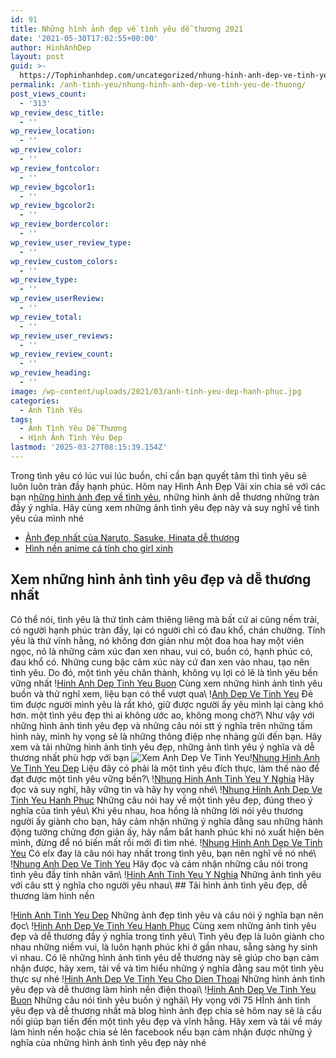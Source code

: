 ```yaml
---
id: 91
title: Những hình ảnh đẹp về tình yêu dễ thương 2021
date: '2021-05-30T17:02:55+00:00'
author: HinhAnhDep
layout: post
guid: >-
  https://Tophinhanhdep.com/uncategorized/nhung-hinh-anh-dep-ve-tinh-yeu-de-thuong/
permalink: /anh-tinh-yeu/nhung-hinh-anh-dep-ve-tinh-yeu-de-thuong/
post_views_count:
  - '313'
wp_review_desc_title:
  - ''
wp_review_location:
  - ''
wp_review_color:
  - ''
wp_review_fontcolor:
  - ''
wp_review_bgcolor1:
  - ''
wp_review_bgcolor2:
  - ''
wp_review_bordercolor:
  - ''
wp_review_user_review_type:
  - ''
wp_review_custom_colors:
  - ''
wp_review_type:
  - ''
wp_review_userReview:
  - ''
wp_review_total:
  - ''
wp_review_user_reviews:
  - ''
wp_review_review_count:
  - ''
wp_review_heading:
  - ''
image: /wp-content/uploads/2021/03/anh-tinh-yeu-dep-hanh-phuc.jpg
categories:
  - Ảnh Tình Yêu
tags:
  - Ảnh Tình Yêu Dễ Thương
  - Hình Ảnh Tình Yêu Đẹp
lastmod: '2025-03-27T08:15:39.154Z'
---
```

Trong tình yêu có lúc vui lúc buồn, chỉ cần bạn quyết tâm thì tình yêu sẽ luôn luôn tràn đầy hạnh phúc. Hôm nay Hình Ảnh Đẹp Vãi xin chia sẻ với các bạn n[hững hình ảnh đẹp về tình yêu](https://tophinhanhdep.com/nhung-hinh-anh-dep-ve-tinh-yeu-de-thuong/), những hình ảnh dễ thương những tràn đầy ý nghĩa. Hãy cùng xem những ảnh tình yêu đẹp này và suy nghĩ về tình yêu của mình nhé

- [Ảnh đẹp nhất của Naruto, Sasuke, Hinata dễ thương](https://tophinhanhdep.com/anh-naruto/hinh-anh-naruto/)
- [Hình nền anime cá tính cho girl xinh](https://tophinhanhdep.com/hinh-nen-dep/hinh-anh-anime-girl-ca-tinh/)

## Xem những hình ảnh tình yêu đẹp và dễ thương nhất

Có thể nói, tình yêu là thứ tình cảm thiêng liêng mà bất cứ ai cũng nếm trải, có người hạnh phúc tràn đầy, lại có người chỉ có đau khổ, chán chường. Tính yêu là thứ vĩnh hằng, nó không đơn giản như một đoa hoa hay một viên ngọc, nó là những cảm xúc đan xen nhau, vui có, buồn có, hạnh phúc có, đau khổ có. Những cung bậc cảm xúc này cứ đan xen vào nhau, tạo nên tình yêu. Do đó, một tình yêu chân thành, không vụ lợi có lẽ là tình yêu bền vững nhất \![Hinh Anh Dep Tinh Yeu Buon](https://tophinhanhdep.com/wp-content/uploads/2021/03/hinh-anh-dep-tinh-yeu-buon-300x200.jpg) Cùng xem những hình ảnh tình yêu buồn và thử nghĩ xem, liệu bạn có thể vượt qua\ \![Anh Dep Ve Tinh Yeu](https://tophinhanhdep.com/wp-content/uploads/2021/03/anh-dep-ve-tinh-yeu-300x200.jpg) Đẻ tìm được người mình yêu là rất khó, giữ được người ấy yêu mình lại càng khó hơn. một tình yêu đẹp thì ai không ước ao, không mong chờ?\ Như vậy với những hình ảnh tình yêu đẹp và những câu nói stt ý nghĩa trên những tấm hình này, mình hy vọng sẽ là những thông điệp nhẹ nhàng gửi đến bạn. Hãy xem và tải những hình ảnh tình yêu đẹp, những ảnh tình yêu ý nghĩa và dễ thương nhất phù hợp với bạn ![Xem Anh Dep Ve Tinh Yeu](https://tophinhanhdep.com/wp-content/uploads/2021/03/xem-anh-dep-ve-tinh-yeu-300x200.jpg)\![Nhung Hinh Anh Ve Tinh Yeu Dep](https://tophinhanhdep.com/wp-content/uploads/2021/03/nhung-hinh-anh-ve-tinh-yeu-dep-300x200.jpg) Liệu đây có phải là một tình yêu đích thực, làm thế nào để đạt được một tình yêu vững bền?\ \![Nhung Hinh Anh Tinh Yeu Y Nghia](https://tophinhanhdep.com/wp-content/uploads/2021/03/nhung-hinh-anh-tinh-yeu-y-nghia-300x200.jpg) Hãy đọc và suy nghĩ, hãy vững tin và hãy hy vọng nhé\ \![Nhung Hinh Anh Dep Ve Tinh Yeu Hanh Phuc](https://tophinhanhdep.com/wp-content/uploads/2021/03/nhung-hinh-anh-dep-ve-tinh-yeu-hanh-phuc-300x200.jpg) Những câu nói hay về một tình yêu đẹp, đúng theo ý nghĩa của tình yêu\ Khi yêu nhau, hoa hồng là những lời nói yêu thương người ấy giành cho bạn, hãy cảm nhận những ý nghĩa đằng sau những hành động tưởng chửng đơn giản ấy, hãy nắm bắt hanh phúc khi nó xuất hiện bên mình, đừng để nó biến mất rồi mới đi tìm nhé. \![Nhung Hinh Anh Dep Ve Tinh Yeu](https://tophinhanhdep.com/wp-content/uploads/2021/03/nhung-hinh-anh-dep-ve-tinh-yeu-300x200.jpg) Có elx đay là câu nói hay nhất trong tình yêu, bạn nên nghĩ về nó nhé\ \![Nhung Anh Dep Ve Tinh Yeu](https://tophinhanhdep.com/wp-content/uploads/2021/03/nhung-anh-dep-ve-tinh-yeu-300x200.jpg) Hãy đọc và cảm nhận những câu nói trong tình yêu đầy tính nhân văn\ \![Hinh Anh Tinh Yeu Y Nghia](https://tophinhanhdep.com/wp-content/uploads/2021/03/hinh-anh-tinh-yeu-y-nghia-300x200.jpg) Những ảnh tình yêu với câu stt ý nghĩa cho người yêu nhau\ ## Tải hình ảnh tình yêu đẹp, dễ thương làm hình nền

\![Hinh Anh Tinh Yeu Dep](https://tophinhanhdep.com/wp-content/uploads/2021/03/hinh-anh-tinh-yeu-dep-300x200.jpg) Những ảnh đẹp tình yêu và câu nói ý nghĩa bạn nên đọc\ \![Hinh Anh Dep Ve Tinh Yeu Hanh Phuc](https://tophinhanhdep.com/wp-content/uploads/2021/03/hinh-anh-dep-ve-tinh-yeu-hanh-phuc-300x200.jpg) Cùng xem những ảnh tình yêu đẹp và dễ thương đầy ý nghĩa trong tình yêu\ Tình yêu đẹp là luôn giành cho nhau những niềm vui, là luôn hạnh phúc khi ở gần nhau, sẵng sàng hy sinh vì nhau. Có lẽ những hình ảnh tình yêu dễ thương này sẽ giúp cho bạn cảm nhận được, hãy xem, tải về và tìm hiểu những ý nghĩa đằng sau một tình yêu thực sự nhé \![Hinh Anh Dep Ve Tinh Yeu Cho Dien Thoai](https://tophinhanhdep.com/wp-content/uploads/2021/03/hinh-anh-dep-ve-tinh-yeu-cho-dien-thoai-225x300.jpg) Những hình ảnh tình yêu đẹp và dễ thương làm hình nền điện thoại\ \![Hinh Anh Dep Ve Tinh Yeu Buon](https://tophinhanhdep.com/wp-content/uploads/2021/03/hinh-anh-dep-ve-tinh-yeu-buon-300x200.jpg) Những câu nói tình yêu buồn ý nghãi\ Hy vọng với 75 HÌnh ảnh tình yêu đẹp và dễ thương nhất mà blog hình ảnh đẹp chia sẻ hôm nay sẽ là cầu nối giúp bạn tiến đến một tình yêu đẹp và vĩnh hằng. Hãy xem và tải về máy làm hình nền hoặc chia sẻ lên facebook nếu bạn cảm nhận được những ý nghĩa của những hình ảnh tình yêu đẹp này nhé

